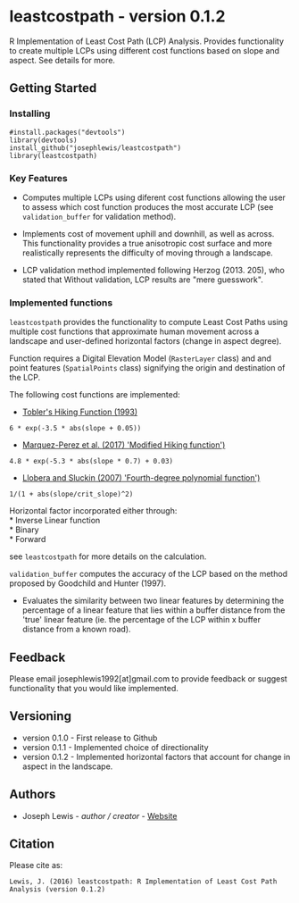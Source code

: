 leastcostpath - version 0.1.2
=============================

R Implementation of Least Cost Path (LCP) Analysis. Provides functionality to create multiple LCPs using different cost functions based on slope and aspect. See details for more.

Getting Started
---------------

### Installing

    #install.packages("devtools")
    library(devtools)
    install_github("josephlewis/leastcostpath")
    library(leastcostpath)

### Key Features

-   Computes multiple LCPs using diferent cost functions allowing the user to assess which cost function produces the most accurate LCP (see `validation_buffer` for validation method).

-   Implements cost of movement uphill and downhill, as well as across. This functionality provides a true anisotropic cost surface and more realistically represents the difficulty of moving through a landscape.
-   LCP validation method implemented following Herzog (2013. 205), who stated that Without validation, LCP results are "mere guesswork".

### Implemented functions

`leastcostpath` provides the functionality to compute Least Cost Paths using multiple cost functions that approximate human movement across a landscape and user-defined horizontal factors (change in aspect degree).

Function requires a Digital Elevation Model (`RasterLayer` class) and and point features (`SpatialPoints` class) signifying the origin and destination of the LCP.

The following cost functions are implemented:

-   [Tobler's Hiking Function (1993)](http://escholarship.org/uc/item/05r820mz)

`6 * exp(-3.5 * abs(slope + 0.05))`

-   [Marquez-Perez et al. (2017) 'Modified Hiking function')](https://www.tandfonline.com/doi/abs/10.1080/00167223.2017.1316212)

`4.8 * exp(-5.3 * abs(slope * 0.7) + 0.03)`

-   [Llobera and Sluckin (2007) 'Fourth-degree polynomial function')](https://www.ncbi.nlm.nih.gov/pubmed/17892887)

`1/(1 + abs(slope/crit_slope)^2)`

Horizontal factor incorporated either through: <br> \* Inverse Linear function <br> \* Binary<br> \* Forward<br>

see `leastcostpath` for more details on the calculation.

`validation_buffer` computes the accuracy of the LCP based on the method proposed by Goodchild and Hunter (1997).

-   Evaluates the similarity between two linear features by determining the percentage of a linear feature that lies within a buffer distance from the 'true' linear feature (ie. the percentage of the LCP within x buffer distance from a known road).

Feedback
--------

Please email josephlewis1992\[at\]gmail.com to provide feedback or suggest functionality that you would like implemented.

Versioning
----------

-   version 0.1.0 - First release to Github
-   version 0.1.1 - Implemented choice of directionality
-   version 0.1.2 - Implemented horizontal factors that account for change in aspect in the landscape.

Authors
-------

-   Joseph Lewis - *author / creator* - [Website](https://josephlewis.github.io)

Citation
--------

Please cite as:

    Lewis, J. (2016) leastcostpath: R Implementation of Least Cost Path Analysis (version 0.1.2)
